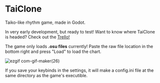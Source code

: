 # TaiClone
Taiko-like rhythm game, made in Godot.

In very early development, but ready to test! Want to know where TaiClone is headed? Check out the [Trello!](https://trello.com/b/kDb8ZxHf/taiclone)

The game only loads **.osu files** currently! Paste the raw file location in the bottom right and press "Load" to load the chart.

![ezgif com-gif-maker(26)](https://user-images.githubusercontent.com/26314613/177951029-ae87bb00-276a-4aad-b66a-e3c9004d8ec7.gif)

If you save your keybinds in the settings, it will make a config.ini file at the same directory as the game's executible.
